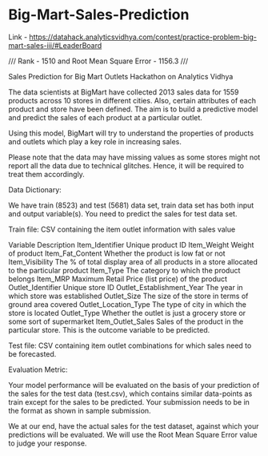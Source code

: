 # Big-Mart-Sales-Prediction

Link - https://datahack.analyticsvidhya.com/contest/practice-problem-big-mart-sales-iii/#LeaderBoard

/// Rank - 1510 and Root Mean Square Error - 1156.3 ///

Sales Prediction for Big Mart Outlets Hackathon on Analytics Vidhya

The data scientists at BigMart have collected 2013 sales data for 1559 products across 10 stores in different cities. Also, certain attributes of each product and store have been defined. The aim is to build a predictive model and predict the sales of each product at a particular outlet.

Using this model, BigMart will try to understand the properties of products and outlets which play a key role in increasing sales.

Please note that the data may have missing values as some stores might not report all the data due to technical glitches. Hence, it will be required to treat them accordingly. 


Data Dictionary:

We have train (8523) and test (5681) data set, train data set has both input and output variable(s). You need to predict the sales for test data set.

Train file: CSV containing the item outlet information with sales value

Variable	                  Description
Item_Identifier	            Unique product ID
Item_Weight	                Weight of product
Item_Fat_Content	          Whether the product is low fat or not
Item_Visibility	            The % of total display area of all products in a store allocated to the particular product
Item_Type	                  The category to which the product belongs
Item_MRP	                  Maximum Retail Price (list price) of the product
Outlet_Identifier	          Unique store ID
Outlet_Establishment_Year	  The year in which store was established
Outlet_Size	                The size of the store in terms of ground area covered
Outlet_Location_Type	      The type of city in which the store is located
Outlet_Type	                Whether the outlet is just a grocery store or some sort of supermarket
Item_Outlet_Sales	          Sales of the product in the particular store. This is the outcome variable to be predicted.

Test file: CSV containing item outlet combinations for which sales need to be forecasted.

Evaluation Metric:

Your model performance will be evaluated on the basis of your prediction of the sales for the test data (test.csv), which contains similar data-points as train except for the sales to be predicted. Your submission needs to be in the format as shown in sample submission.

We at our end, have the actual sales for the test dataset, against which your predictions will be evaluated. We will use the Root Mean Square Error value to judge your response.

